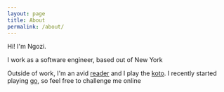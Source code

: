 ```yaml
---
layout: page
title: About
permalink: /about/
---
```


Hi! I'm Ngozi.

I work as a software engineer, based out of New York

Outside of work, I'm an avid [reader](https://www.goodreads.com/review/list/39266582-nwogwugwu?shelf=read&sort=date_added) and I play the [koto](https://en.wikipedia.org/wiki/Koto_(instrument)). I recently started playing [go](https://online-go.com/player/706985/), so feel free to challenge me online